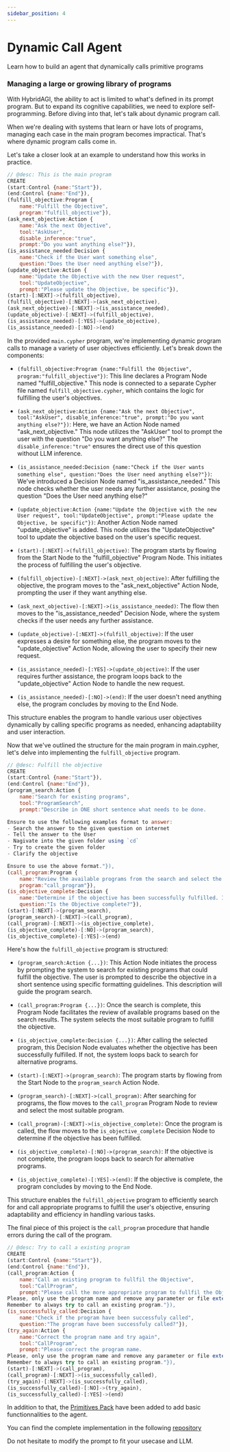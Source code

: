 ```yaml
---
sidebar_position: 4
---
```


# Dynamic Call Agent

Learn how to build an agent that dynamically calls primitive programs

### Managing a large or growing library of programs

With HybridAGI, the ability to act is limited to what's defined in its prompt program. But to expand its cognitive capabilities, we need to explore self-programming. Before diving into that, let's talk about dynamic program call.

When we're dealing with systems that learn or have lots of programs, managing each case in the main program becomes impractical. That's where dynamic program calls come in.

Let's take a closer look at an example to understand how this works in practice.

```javascript title="main.cypher"
// @desc: This is the main program
CREATE
(start:Control {name:"Start"}),
(end:Control {name:"End"}),
(fulfill_objective:Program {
    name:"Fulfill the Objective",
    program:"fulfill_objective"}),
(ask_next_objective:Action {
    name:"Ask the next Objective", 
    tool:"AskUser",
    disable_inference:"true",
    prompt:"Do you want anything else?"}),
(is_assistance_needed:Decision {
    name:"Check if the User want something else",
    question:"Does the User need anything else?"}),
(update_objective:Action {
    name:"Update the Objective with the new User request",
    tool:"UpdateObjective",
    prompt:"Please update the Objective, be specific"}),
(start)-[:NEXT]->(fulfill_objective),
(fulfill_objective)-[:NEXT]->(ask_next_objective),
(ask_next_objective)-[:NEXT]->(is_assistance_needed),
(update_objective)-[:NEXT]->(fulfill_objective),
(is_assistance_needed)-[:YES]->(update_objective),
(is_assistance_needed)-[:NO]->(end)
```

In the provided `main.cypher` program, we're implementing dynamic program calls to manage a variety of user objectives efficiently. Let's break down the components:

- `(fulfill_objective:Program {name:"Fulfill the Objective", program:"fulfill_objective"})`: This line declares a Program Node named "fulfill_objective." This node is connected to a separate Cypher file named `fulfill_objective.cypher`, which contains the logic for fulfilling the user's objectives.

- `(ask_next_objective:Action {name:"Ask the next Objective", tool:"AskUser", disable_inference:"true", prompt:"Do you want anything else?"})`: Here, we have an Action Node named "ask_next_objective." This node utilizes the "AskUser" tool to prompt the user with the question "Do you want anything else?" The `disable_inference:"true"` ensures the direct use of this question without LLM inference.

- `(is_assistance_needed:Decision {name:"Check if the User wants something else", question:"Does the User need anything else?"})`: We've introduced a Decision Node named "is_assistance_needed." This node checks whether the user needs any further assistance, posing the question "Does the User need anything else?"

- `(update_objective:Action {name:"Update the Objective with the new User request", tool:"UpdateObjective", prompt:"Please update the Objective, be specific"})`: Another Action Node named "update_objective" is added. This node utilizes the "UpdateObjective" tool to update the objective based on the user's specific request.

- `(start)-[:NEXT]->(fulfill_objective)`: The program starts by flowing from the Start Node to the "fulfill_objective" Program Node. This initiates the process of fulfilling the user's objective.

- `(fulfill_objective)-[:NEXT]->(ask_next_objective)`: After fulfilling the objective, the program moves to the "ask_next_objective" Action Node, prompting the user if they want anything else.

- `(ask_next_objective)-[:NEXT]->(is_assistance_needed)`: The flow then moves to the "is_assistance_needed" Decision Node, where the system checks if the user needs any further assistance.

- `(update_objective)-[:NEXT]->(fulfill_objective)`: If the user expresses a desire for something else, the program moves to the "update_objective" Action Node, allowing the user to specify their new request.

- `(is_assistance_needed)-[:YES]->(update_objective)`: If the user requires further assistance, the program loops back to the "update_objective" Action Node to handle the new request.

- `(is_assistance_needed)-[:NO]->(end)`: If the user doesn't need anything else, the program concludes by moving to the End Node.

This structure enables the program to handle various user objectives dynamically by calling specific programs as needed, enhancing adaptability and user interaction.

Now that we've outlined the structure for the main program in main.cypher, let's delve into implementing the `fulfill_objective` program.

```javascript title="fulfill_objective.cypher"
// @desc: Fulfill the objective
CREATE
(start:Control {name:"Start"}),
(end:Control {name:"End"}),
(program_search:Action {
    name:"Search for existing programs", 
    tool:"ProgramSearch",
    prompt:"Describe in ONE short sentence what needs to be done.

Ensure to use the following examples format to answer:
- Search the answer to the given question on internet
- Tell the answer to the User
- Nagivate into the given folder using `cd`
- Try to create the given folder
- Clarify the objective

Ensure to use the above format."}),
(call_program:Program {
    name:"Review the available programs from the search and select the most suitable one to fulfill the objective.",
    program:"call_program"}),
(is_objective_complete:Decision {
    name:"Determine if the objective has been successfully fulfilled. If not, loop back to search for alternative programs.",
    question:"Is the Objective complete?"}),
(start)-[:NEXT]->(program_search),
(program_search)-[:NEXT]->(call_program),
(call_program)-[:NEXT]->(is_objective_complete),
(is_objective_complete)-[:NO]->(program_search),
(is_objective_complete)-[:YES]->(end)
```

Here's how the `fulfill_objective` program is structured:

- `(program_search:Action {...})`: This Action Node initiates the process by prompting the system to search for existing programs that could fulfill the objective. The user is prompted to describe the objective in a short sentence using specific formatting guidelines. This description will guide the program search.

- `(call_program:Program {...})`: Once the search is complete, this Program Node facilitates the review of available programs based on the search results. The system selects the most suitable program to fulfill the objective. 

- `(is_objective_complete:Decision {...})`: After calling the selected program, this Decision Node evaluates whether the objective has been successfully fulfilled. If not, the system loops back to search for alternative programs.

- `(start)-[:NEXT]->(program_search)`: The program starts by flowing from the Start Node to the `program_search` Action Node.

- `(program_search)-[:NEXT]->(call_program)`: After searching for programs, the flow moves to the `call_program` Program Node to review and select the most suitable program.

- `(call_program)-[:NEXT]->(is_objective_complete)`: Once the program is called, the flow moves to the `is_objective_complete` Decision Node to determine if the objective has been fulfilled.

- `(is_objective_complete)-[:NO]->(program_search)`: If the objective is not complete, the program loops back to search for alternative programs.

- `(is_objective_complete)-[:YES]->(end)`: If the objective is complete, the program concludes by moving to the End Node.

This structure enables the `fulfill_objective` program to efficiently search for and call appropriate programs to fulfill the user's objective, ensuring adaptability and efficiency in handling various tasks.

The final piece of this project is the `call_program` procedure that handle errors during the call of the program.

```javascript title="call_program.cypher"
// @desc: Try to call a existing program
CREATE
(start:Control {name:"Start"}),
(end:Control {name:"End"}),
(call_program:Action {
    name:"Call an existing program to fullfil the Objective", 
    tool:"CallProgram",
    prompt:"Please call the more appropriate program to fullfil the Objective.
Please, only use the program name and remove any parameter or file extension (the `.cypher`).
Remember to always try to call an existing program."}),
(is_successfully_called:Decision {
    name:"Check if the program have been successfuly called",
    question:"The program have been successfuly called?"}),
(try_again:Action {
    name:"Correct the program name and try again",
    tool:"CallProgram",
    prompt:"Please correct the program name.
Please, only use the program name and remove any parameter or file extension (the `.cypher`).
Remember to always try to call an existing program."}),
(start)-[:NEXT]->(call_program),
(call_program)-[:NEXT]->(is_successfully_called),
(try_again)-[:NEXT]->(is_successfully_called),
(is_successfully_called)-[:NO]->(try_again),
(is_successfully_called)-[:YES]->(end)
```

In addition to that, the [Primitives Pack](https://github.com/SynaLinks/primitives-pack) have been added to add basic functionnalities to the agent.

You can find the complete implementation in the following [repository](https://github.com/SynaLinks/dynamic-call-agent)

Do not hesitate to modify the prompt to fit your usecase and LLM.